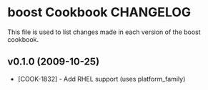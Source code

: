 boost Cookbook CHANGELOG
========================
This file is used to list changes made in each version of the boost cookbook.


v0.1.0 (2009-10-25)
-------------------
* [COOK-1832] - Add RHEL support (uses platform_family)

